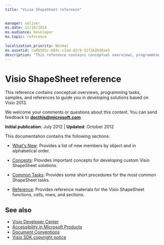 ```yaml
---
title: "Visio ShapeSheet reference"
 
 
manager: soliver
ms.date: 11/16/2014
ms.audience: Developer
ms.topic: reference
 
localization_priority: Normal
ms.assetid: ca06502c-884c-c1ad-d2c9-31f2b2b30ae5
description: "This reference contains conceptual overviews, programming tasks, samples, and references to guide you in developing solutions based on Visio 2013."
---
```


# Visio ShapeSheet reference

This reference contains conceptual overviews, programming tasks, samples, and references to guide you in developing solutions based on Visio 2013.
  
We welcome your comments or questions about this content. You can send feedback to **[docthis@microsoft.com](mailto:docthis@microsoft.com)**. 
  
 **Initial publication**: July 2012 | **Updated**: October 2012
  
This documentation contains the following sections:
  
- [What's New](what-s-new-for-visio-shapesheet-developers.md): Provides a list of new members by object and in alphabetical order.
    
- [Concepts](concepts-visio-shapesheet.md): Provides important concepts for developing custom Visio ShapeSheet solutions.
    
- [Common Tasks](common-tasks-visio-shapesheet.md): Provides some short procedures for the most common ShapeSheet tasks.
    
- [Reference](reference-visio-shapesheet.md): Provides reference materials for the Visio ShapeSheet functions, cells, rows, and sections.
    
## See also

- [Visio Developer Center](https://msdn.microsoft.com/office/aa905478.aspx)    
- [Accessibility in Microsoft Products](https://www.microsoft.com/enable/products/default.aspx)    
- [Document Conventions](https://msdn.microsoft.com/office/aa905365.aspx)   
- [Visio SDK copyright notice](visio-sdk-copyright-notice.md)

    

